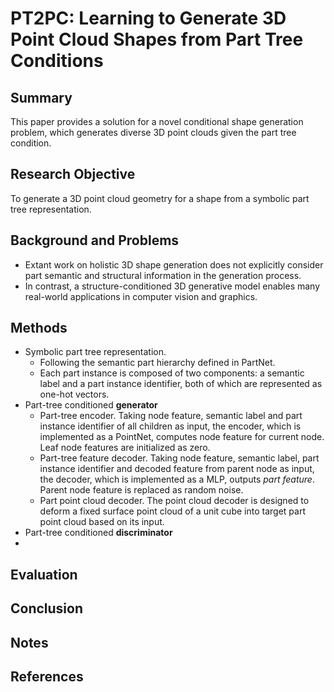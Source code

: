 # PT2PC: Learning to Generate 3D Point Cloud Shapes from Part Tree Conditions

## Summary
This paper provides a solution for a novel conditional shape generation problem, which generates diverse 3D point clouds given the part tree condition.
## Research Objective
To generate a 3D point cloud geometry for a shape from a symbolic part tree representation.
## Background and Problems
- Extant work on holistic 3D shape generation does not explicitly consider part semantic and structural information in the generation process.
- In contrast, a structure-conditioned 3D generative model enables many real-world applications in computer vision and graphics.
## Methods
- Symbolic part tree representation. 
	- Following the semantic part hierarchy defined in PartNet.
	- Each part instance is composed of two components: a semantic label and a part instance identifier, both of which are represented as one-hot vectors.
- Part-tree conditioned **generator**
	- Part-tree encoder. Taking node feature, semantic label and part instance identifier of all children as input, the encoder, which is implemented as a PointNet, computes node feature for current node. Leaf node features are initialized as zero.
	- Part-tree feature decoder. Taking node feature, semantic label, part instance identifier and decoded feature from parent node as input, the decoder, which is implemented as a MLP, outputs *part feature*. Parent node feature is replaced as random noise.
	- Part point cloud decoder. The point cloud decoder is designed to deform a fixed surface point cloud of a unit cube into target part point cloud based on its input. 
- Part-tree conditioned **discriminator**
- 
## Evaluation

## Conclusion

## Notes

## References
<!--stackedit_data:
eyJoaXN0b3J5IjpbLTI5Mzk4MzYyNywyNTg1MTgxODUsMTkwMT
M2OTA5NCwxMzc5NTU0MDU1XX0=
-->
